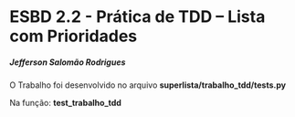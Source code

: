 # **ESBD 2.2 - Prática de TDD – Lista com Prioridades**

##### Jefferson Salomão Rodrigues

O Trabalho foi desenvolvido no arquivo **superlista/trabalho_tdd/tests.py**

Na função: **test_trabalho_tdd**